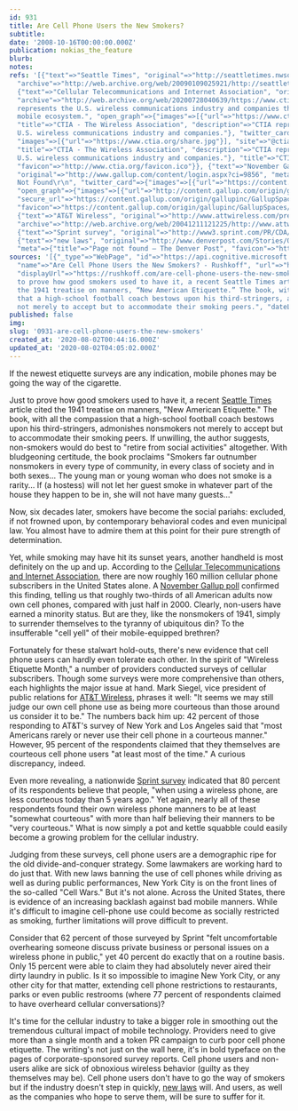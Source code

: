 ```yaml
---
id: 931
title: Are Cell Phone Users the New Smokers?
subtitle: 
date: '2008-10-16T00:00:00.000Z'
publication: nokias_the_feature
blurb: 
notes: 
refs: '[{"text"=>"Seattle Times", "original"=>"http://seattletimes.nwsource.com/html/living/2002010067_etiquettenew22.html",
  "archive"=>"http://web.archive.org/web/20090109025921/http://seattletimes.nwsource.com/html/living/2002010067_etiquettenew22.html"},
  {"text"=>"Cellular Telecommunications and Internet Association", "original"=>"http://www.ctia.org/",
  "archive"=>"http://web.archive.org/web/20200728040639/https://www.ctia.org/", "meta"=>{"description"=>"CTIA
  represents the U.S. wireless communications industry and companies throughout the
  mobile ecosystem.", "open_graph"=>{"images"=>[{"url"=>"https://www.ctia.org/share.jpg"}],
  "title"=>"CTIA - The Wireless Association", "description"=>"CTIA represents the
  U.S. wireless communications industry and companies."}, "twitter_card"=>{"card"=>"summary_large_image",
  "images"=>[{"url"=>"https://www.ctia.org/share.jpg"}], "site"=>"@ctia", "creator"=>"@ctia",
  "title"=>"CTIA - The Wireless Association", "description"=>"CTIA represents the
  U.S. wireless communications industry and companies."}, "title"=>"CTIA - Home",
  "favicon"=>"http://www.ctia.org/favicon.ico"}}, {"text"=>"November Gallup poll",
  "original"=>"http://www.gallup.com/content/login.aspx?ci=9856", "meta"=>{"title"=>"\r\n\tPage
  Not Found\r\n", "twitter_card"=>{"images"=>[{"url"=>"https://content.gallup.com/origin/gallupinc/GallupSpaces/Production/Cms/GFDT/frozvbzp1um8k7ixfzz8ra.png"}]},
  "open_graph"=>{"images"=>[{"url"=>"http://content.gallup.com/origin/gallupinc/GallupSpaces/Production/Cms/GFDT/frozvbzp1um8k7ixfzz8ra.png",
  "secure_url"=>"https://content.gallup.com/origin/gallupinc/GallupSpaces/Production/Cms/GFDT/frozvbzp1um8k7ixfzz8ra.png"}]},
  "favicon"=>"https://content.gallup.com/origin/gallupinc/GallupSpaces/Production/Cms/WWWV7CORP/b2foxnnxmecoee_1avm01a.png"}},
  {"text"=>"AT&T Wireless", "original"=>"http://www.attwireless.com/press/releases/2004_releases/070104.jhtml",
  "archive"=>"http://web.archive.org/web/20041211121225/http://www.attwireless.com:80/press/releases/2004_releases/070104.jhtml"},
  {"text"=>"Sprint survey", "original"=>"http://www3.sprint.com/PR/CDA/PR_CDA_Press_Releases_Detail/0,3681,1112110,00.html"},
  {"text"=>"new laws", "original"=>"http://www.denverpost.com/Stories/0,1413,36%7E33%7E2349173,00.html",
  "meta"=>{"title"=>"Page not found – The Denver Post", "favicon"=>"https://www.denverpost.com/wp-content/uploads/2016/05/cropped-DP_bug_denverpost.jpg?w=192"}}]'
sources: '[{"_type"=>"WebPage", "id"=>"https://api.cognitive.microsoft.com/api/v7/#WebPages.0",
  "name"=>"Are Cell Phone Users the New Smokers? - Rushkoff", "url"=>"https://rushkoff.com/are-cell-phone-users-the-new-smokers/",
  "displayUrl"=>"https://rushkoff.com/are-cell-phone-users-the-new-smokers", "snippet"=>"Just
  to prove how good smokers used to have it, a recent Seattle Times article cited
  the 1941 treatise on manners, “New American Etiquette.” The book, with all the compassion
  that a high-school football coach bestows upon his third-stringers, admonishes nonsmokers
  not merely to accept but to accommodate their smoking peers.", "dateLastCrawled"=>"2020-05-19T21:29:00.0000000Z"}]'
published: false
img: 
slug: '0931-are-cell-phone-users-the-new-smokers'
created_at: '2020-08-02T00:44:16.000Z'
updated_at: '2020-08-02T04:05:02.000Z'
---
```

If the newest etiquette surveys are any indication, mobile phones may be going the way of the cigarette.
  
Just to prove how good smokers used to have it, a recent [Seattle Times](http://seattletimes.nwsource.com/html/living/2002010067_etiquettenew22.html) article cited the 1941 treatise on manners, "New American Etiquette." The book, with all the compassion that a high-school football coach bestows upon his third-stringers, admonishes nonsmokers not merely to accept but to accommodate their smoking peers. If unwilling, the author suggests, non-smokers would do best to "retire from social activities" altogether. With bludgeoning certitude, the book proclaims "Smokers far outnumber nonsmokers in every type of community, in every class of society and in both sexes... The young man or young woman who does not smoke is a rarity... If (a hostess) will not let her guest smoke in whatever part of the house they happen to be in, she will not have many guests..."

Now, six decades later, smokers have become the social pariahs: excluded, if not frowned upon, by contemporary behavioral codes and even municipal law. You almost have to admire them at this point for their pure strength of determination.

Yet, while smoking may have hit its sunset years, another handheld is most definitely on the up and up. According to the [Cellular Telecommunications and Internet Association](http://www.ctia.org/), there are now roughly 160 million cellular phone subscribers in the United States alone. A [November Gallup poll](http://www.gallup.com/content/login.aspx?ci=9856) confirmed this finding, telling us that roughly two-thirds of all American adults now own cell phones, compared with just half in 2000. Clearly, non-users have earned a minority status. But are they, like the nonsmokers of 1941, simply to surrender themselves to the tyranny of ubiquitous din? To the insufferable "cell yell" of their mobile-equipped brethren?

Fortunately for these stalwart hold-outs, there's new evidence that cell phone users can hardly even tolerate each other. In the spirit of "Wireless Etiquette Month," a number of providers conducted surveys of cellular subscribers. Though some surveys were more comprehensive than others, each highlights the major issue at hand. Mark Siegel, vice president of public relations for [AT&T Wireless](http://www.attwireless.com/press/releases/2004_releases/070104.jhtml), phrases it well: "It seems we may still judge our own cell phone use as being more courteous than those around us consider it to be." The numbers back him up: 42 percent of those responding to AT&T's survey of New York and Los Angeles said that "most Americans rarely or never use their cell phone in a courteous manner." However, 95 percent of the respondents claimed that they themselves are courteous cell phone users "at least most of the time." A curious discrepancy, indeed.

Even more revealing, a nationwide [Sprint survey](http://www3.sprint.com/PR/CDA/PR_CDA_Press_Releases_Detail/0,3681,1112110,00.html) indicated that 80 percent of its respondents believe that people, "when using a wireless phone, are less courteous today than 5 years ago." Yet again, nearly all of these respondents found their own wireless phone manners to be at least "somewhat courteous" with more than half believing their manners to be "very courteous." What is now simply a pot and kettle squabble could easily become a growing problem for the cellular industry.

Judging from these surveys, cell phone users are a demographic ripe for the old divide-and-conquer strategy. Some lawmakers are working hard to do just that. With new laws banning the use of cell phones while driving as well as during public performances, New York City is on the front lines of the so-called "Cell Wars." But it's not alone. Across the United States, there is evidence of an increasing backlash against bad mobile manners. While it's difficult to imagine cell-phone use could become as socially restricted as smoking, further limitations will prove difficult to prevent.

Consider that 62 percent of those surveyed by Sprint "felt uncomfortable overhearing someone discuss private business or personal issues on a wireless phone in public," yet 40 percent do exactly that on a routine basis. Only 15 percent were able to claim they had absolutely never aired their dirty laundry in public. Is it so impossible to imagine New York City, or any other city for that matter, extending cell phone restrictions to restaurants, parks or even public restrooms (where 77 percent of respondents claimed to have overheard cellular conversations)?

It's time for the cellular industry to take a bigger role in smoothing out the tremendous cultural impact of mobile technology. Providers need to give more than a single month and a token PR campaign to curb poor cell phone etiquette. The writing's not just on the wall here, it's in bold typeface on the pages of corporate-sponsored survey reports. Cell phone users and non-users alike are sick of obnoxious wireless behavior (guilty as they themselves may be). Cell phone users don't have to go the way of smokers but if the industry doesn't step in quickly, [new laws](http://www.denverpost.com/Stories/0,1413,36~33~2349173,00.html) will. And users, as well as the companies who hope to serve them, will be sure to suffer for it.
